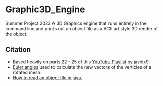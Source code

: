 # Graphic3D_Engine
Summer Project 2023 A 3D Graphics engine that runs entirely in the command line and prints out an object file as a ACII art style 3D render of the object.


## Citation
* Based heavily on parts 22 - 25 of this [YouTube Playlist](https://www.youtube.com/playlist?list=PLrOv9FMX8xJE8NgepZR1etrsU63fDDGxO) by javidx9.
* [Euler angles](https://en.wikipedia.org/wiki/Euler_angles) used to calculate the new vectors of the verticies of a rotated mesh.
* [How to read an object file in java.](https://examples.javacodegeeks.com/java-development/core-java/io/file/how-to-read-an-object-from-file-in-java/)

